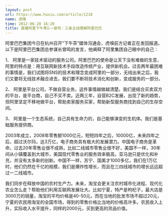 ```yaml
---
layout: post
url: https://www.huxiu.com/article/1218
name: 虎嗅
time: 2012-06-20 16:20
title: 直播阿里下午茶I——曾鸣：三条主线理解阿里巴巴
---
```

阿里巴巴集团今日在杭州召开“下午茶”媒体沟通会，虎嗅前方记者正在发回报道。以下是阿里巴巴集团总参谋长曾鸣的发言，他阐释了阿里集团自己眼中的自己：

1、 阿里是一家技术驱动的服务公司。阿里巴巴的使命是让天下没有难做的生意，阿里的特点是：用互联网新技术手段改造传统产业，提供新机会。过去两年最困难的事情是，我们试图将SNS的技术和理念变成阿里的一部分，无线出来之后，我们又要将无线技术融合进去，我们要不断将技术消化和创新，变成服务的一部分。

2、 阿里是平台公司，不做自营业务，这件事情越做越清楚。我们是结合买卖双方的平台，是平台商，自己不买不卖。近两三年，自营B2C发展，出现了新的趋势，但阿里坚定不移地做平台，帮助卖家服务买家，帮助新型服务商找到自己的生存空间。

3、 阿里是一个生态系统，自己具有生命力的，自己能够演变的生机体。我们是基础服务提供商。

2003年成立，2008年零售额1000亿元，短短四年之后，10000亿，未来四年之后，超过沃尔玛，达3万亿，电子商务具有极大的发展潜力。中国电子商务是革命，过去20年零售业很不成熟，比如二线城市零售业很不好，美国不一样，30年间从小镇覆盖到大城市，美国现代零售业的服务效率极高，亚马逊只是优化和补充，并没有太多新的创新。中国不一样，苏宁、国美才1000多亿，我们在1万亿时，他们仍然在千亿的规模，我们是爆炸性增长，而且在三四线城市的增长远远超过一二线城市。

我们同步在释放中国的农村生产力。未来，淘宝会更关注农村城市化进程、现代化农业怎么走？帮助他们利用互联网发展壮大。比如宁夏，特产是枸杞子，最大店是3000万的销量，淘宝的平均价格是40-50元，而在当地的批发市场不超过20元，宁夏的农民用淘宝的全国市场，得到的零售价格比当地的价格高许多。农民收入上升，实际收入水平提升，同样的2000元，买到更高的货品价值。

